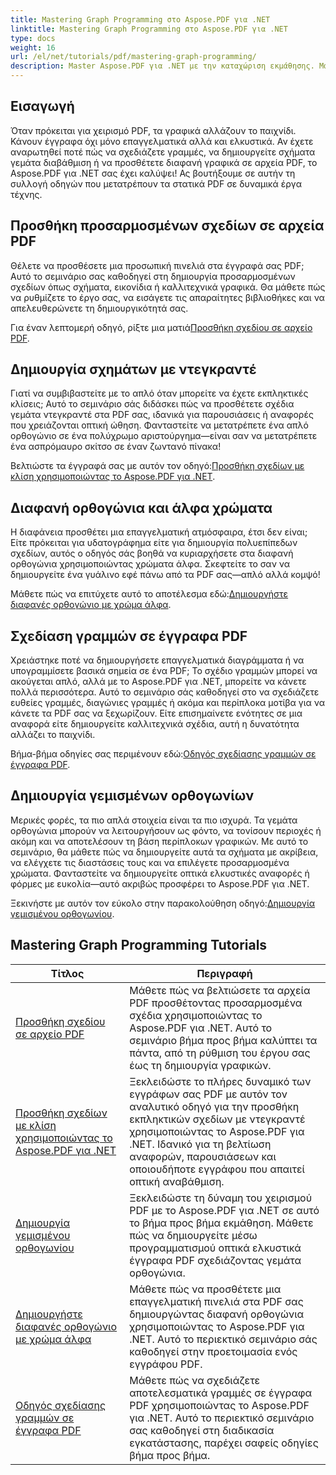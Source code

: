 ```yaml
---
title: Mastering Graph Programming στο Aspose.PDF για .NET
linktitle: Mastering Graph Programming στο Aspose.PDF για .NET
type: docs
weight: 16
url: /el/net/tutorials/pdf/mastering-graph-programming/
description: Master Aspose.PDF για .NET με την καταχώριση εκμάθησης. Μάθετε βελτιώσεις σχεδίασης όπως διαβαθμίσεις, γεμάτα ορθογώνια και γραμμές σε αρχεία PDF. Παρέχεται καθοδήγηση βήμα προς βήμα.
---
```

## Εισαγωγή

Όταν πρόκειται για χειρισμό PDF, τα γραφικά αλλάζουν το παιχνίδι. Κάνουν έγγραφα όχι μόνο επαγγελματικά αλλά και ελκυστικά. Αν έχετε αναρωτηθεί ποτέ πώς να σχεδιάζετε γραμμές, να δημιουργείτε σχήματα γεμάτα διαβάθμιση ή να προσθέτετε διαφανή γραφικά σε αρχεία PDF, το Aspose.PDF για .NET σας έχει καλύψει! Ας βουτήξουμε σε αυτήν τη συλλογή οδηγών που μετατρέπουν τα στατικά PDF σε δυναμικά έργα τέχνης.

## Προσθήκη προσαρμοσμένων σχεδίων σε αρχεία PDF  

Θέλετε να προσθέσετε μια προσωπική πινελιά στα έγγραφά σας PDF; Αυτό το σεμινάριο σας καθοδηγεί στη δημιουργία προσαρμοσμένων σχεδίων όπως σχήματα, εικονίδια ή καλλιτεχνικά γραφικά. Θα μάθετε πώς να ρυθμίζετε το έργο σας, να εισάγετε τις απαραίτητες βιβλιοθήκες και να απελευθερώνετε τη δημιουργικότητά σας.  

 Για έναν λεπτομερή οδηγό, ρίξτε μια ματιά[Προσθήκη σχεδίου σε αρχείο PDF](./adding-drawing/).

## Δημιουργία σχημάτων με ντεγκραντέ  

Γιατί να συμβιβαστείτε με το απλό όταν μπορείτε να έχετε εκπληκτικές κλίσεις; Αυτό το σεμινάριο σάς διδάσκει πώς να προσθέτετε σχέδια γεμάτα ντεγκραντέ στα PDF σας, ιδανικά για παρουσιάσεις ή αναφορές που χρειάζονται οπτική ώθηση. Φανταστείτε να μετατρέπετε ένα απλό ορθογώνιο σε ένα πολύχρωμο αριστούργημα—είναι σαν να μετατρέπετε ένα ασπρόμαυρο σκίτσο σε έναν ζωντανό πίνακα!  

 Βελτιώστε τα έγγραφά σας με αυτόν τον οδηγό:[Προσθήκη σχεδίων με κλίση χρησιμοποιώντας το Aspose.PDF για .NET](./add-gradient-filled-drawings/).


## Διαφανή ορθογώνια και άλφα χρώματα  

Η διαφάνεια προσθέτει μια επαγγελματική ατμόσφαιρα, έτσι δεν είναι; Είτε πρόκειται για υδατογράφημα είτε για δημιουργία πολυεπίπεδων σχεδίων, αυτός ο οδηγός σάς βοηθά να κυριαρχήσετε στα διαφανή ορθογώνια χρησιμοποιώντας χρώματα άλφα. Σκεφτείτε το σαν να δημιουργείτε ένα γυάλινο εφέ πάνω από τα PDF σας—απλό αλλά κομψό!  

 Μάθετε πώς να επιτύχετε αυτό το αποτέλεσμα εδώ:[Δημιουργήστε διαφανές ορθογώνιο με χρώμα άλφα](./create-transparent-rectangle-with-alpha-color/).

## Σχεδίαση γραμμών σε έγγραφα PDF  

Χρειάστηκε ποτέ να δημιουργήσετε επαγγελματικά διαγράμματα ή να υπογραμμίσετε βασικά σημεία σε ένα PDF; Το σχέδιο γραμμών μπορεί να ακούγεται απλό, αλλά με το Aspose.PDF για .NET, μπορείτε να κάνετε πολλά περισσότερα. Αυτό το σεμινάριο σάς καθοδηγεί στο να σχεδιάζετε ευθείες γραμμές, διαγώνιες γραμμές ή ακόμα και περίπλοκα μοτίβα για να κάνετε τα PDF σας να ξεχωρίζουν. Είτε επισημαίνετε ενότητες σε μια αναφορά είτε δημιουργείτε καλλιτεχνικά σχέδια, αυτή η δυνατότητα αλλάζει το παιχνίδι.  

 Βήμα-βήμα οδηγίες σας περιμένουν εδώ:[Οδηγός σχεδίασης γραμμών σε έγγραφα PDF](./guide-to-drawing-lines/).

## Δημιουργία γεμισμένων ορθογωνίων  

Μερικές φορές, τα πιο απλά στοιχεία είναι τα πιο ισχυρά. Τα γεμάτα ορθογώνια μπορούν να λειτουργήσουν ως φόντο, να τονίσουν περιοχές ή ακόμη και να αποτελέσουν τη βάση περίπλοκων γραφικών. Με αυτό το σεμινάριο, θα μάθετε πώς να δημιουργείτε αυτά τα σχήματα με ακρίβεια, να ελέγχετε τις διαστάσεις τους και να επιλέγετε προσαρμοσμένα χρώματα. Φανταστείτε να δημιουργείτε οπτικά ελκυστικές αναφορές ή φόρμες με ευκολία—αυτό ακριβώς προσφέρει το Aspose.PDF για .NET.  

 Ξεκινήστε με αυτόν τον εύκολο στην παρακολούθηση οδηγό:[Δημιουργία γεμισμένου ορθογωνίου](./creating-filled-rectangle/).


## Mastering Graph Programming Tutorials
| Τίτλος | Περιγραφή |
| --- | --- | 
| [Προσθήκη σχεδίου σε αρχείο PDF](./adding-drawing/) | Μάθετε πώς να βελτιώσετε τα αρχεία PDF προσθέτοντας προσαρμοσμένα σχέδια χρησιμοποιώντας το Aspose.PDF για .NET. Αυτό το σεμινάριο βήμα προς βήμα καλύπτει τα πάντα, από τη ρύθμιση του έργου σας έως τη δημιουργία γραφικών. |  
| [Προσθήκη σχεδίων με κλίση χρησιμοποιώντας το Aspose.PDF για .NET](./add-gradient-filled-drawings/) | Ξεκλειδώστε το πλήρες δυναμικό των εγγράφων σας PDF με αυτόν τον αναλυτικό οδηγό για την προσθήκη εκπληκτικών σχεδίων με ντεγκραντέ χρησιμοποιώντας το Aspose.PDF για .NET. Ιδανικό για τη βελτίωση αναφορών, παρουσιάσεων και οποιουδήποτε εγγράφου που απαιτεί οπτική αναβάθμιση. |  
| [Δημιουργία γεμισμένου ορθογωνίου](./creating-filled-rectangle/) | Ξεκλειδώστε τη δύναμη του χειρισμού PDF με το Aspose.PDF για .NET σε αυτό το βήμα προς βήμα εκμάθηση. Μάθετε πώς να δημιουργείτε μέσω προγραμματισμού οπτικά ελκυστικά έγγραφα PDF σχεδιάζοντας γεμάτα ορθογώνια. |  
| [Δημιουργήστε διαφανές ορθογώνιο με χρώμα άλφα](./create-transparent-rectangle-with-alpha-color/) | Μάθετε πώς να προσθέτετε μια επαγγελματική πινελιά στα PDF σας δημιουργώντας διαφανή ορθογώνια χρησιμοποιώντας το Aspose.PDF για .NET. Αυτό το περιεκτικό σεμινάριο σάς καθοδηγεί στην προετοιμασία ενός εγγράφου PDF. |   
| [Οδηγός σχεδίασης γραμμών σε έγγραφα PDF](./guide-to-drawing-lines/) | Μάθετε πώς να σχεδιάζετε αποτελεσματικά γραμμές σε έγγραφα PDF χρησιμοποιώντας το Aspose.PDF για .NET. Αυτό το περιεκτικό σεμινάριο σας καθοδηγεί στη διαδικασία εγκατάστασης, παρέχει σαφείς οδηγίες βήμα προς βήμα. |  